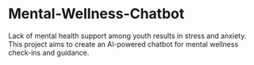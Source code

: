 # Mental-Wellness-Chatbot
Lack of mental health support among youth results in stress and anxiety. This project aims to create an Al-powered chatbot for mental wellness check-ins and guidance.
